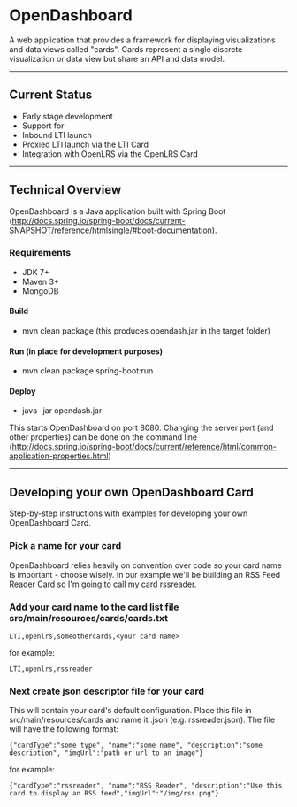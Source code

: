 OpenDashboard
============================
A web application that provides a framework for displaying visualizations and data views called "cards". Cards represent a single discrete visualization or data view but share an API and data model.
*************************************************************************************
Current Status
----------------
* Early stage development
* Support for
 * Inbound LTI launch
 * Proxied LTI launch via the LTI Card
 * Integration with OpenLRS via the OpenLRS Card
 
*************************************************************************************
## Technical Overview
OpenDashboard is a Java application built with Spring Boot (http://docs.spring.io/spring-boot/docs/current-SNAPSHOT/reference/htmlsingle/#boot-documentation).

### Requirements
* JDK 7+
* Maven 3+
* MongoDB

#### Build
* mvn clean package (this produces opendash.jar in the target folder)

#### Run (in place for development purposes)
* mvn clean package spring-boot:run

#### Deploy
* java -jar opendash.jar

This starts OpenDashboard on port 8080. Changing the server port (and other properties) can be done on the command line (http://docs.spring.io/spring-boot/docs/current/reference/html/common-application-properties.html)

*************************************************************************************
## Developing your own OpenDashboard Card
Step-by-step instructions with examples for developing your own OpenDashboard Card.

### Pick a name for your card

OpenDashboard relies heavily on convention over code so your card name is important - choose wisely. In our example we'll be building an RSS Feed Reader Card so I'm going to call my card rssreader.

### Add your card name to the card list file src/main/resources/cards/cards.txt

`LTI,openlrs,someothercards,<your card name>`

for example:

`LTI,openlrs,rssreader`

### Next create json descriptor file for your card

This will contain your card's default configuration. Place this file in src/main/resources/cards and name it <your card name>.json (e.g. rssreader.json). The file will have the following format:

`{"cardType":"some type", "name":"some name", "description":"some description", "imgUrl":"path or url to an image"}`

for example:

`{"cardType":"rssreader", "name":"RSS Reader", "description":"Use this card to display an RSS feed","imgUrl":"/img/rss.png"}`
